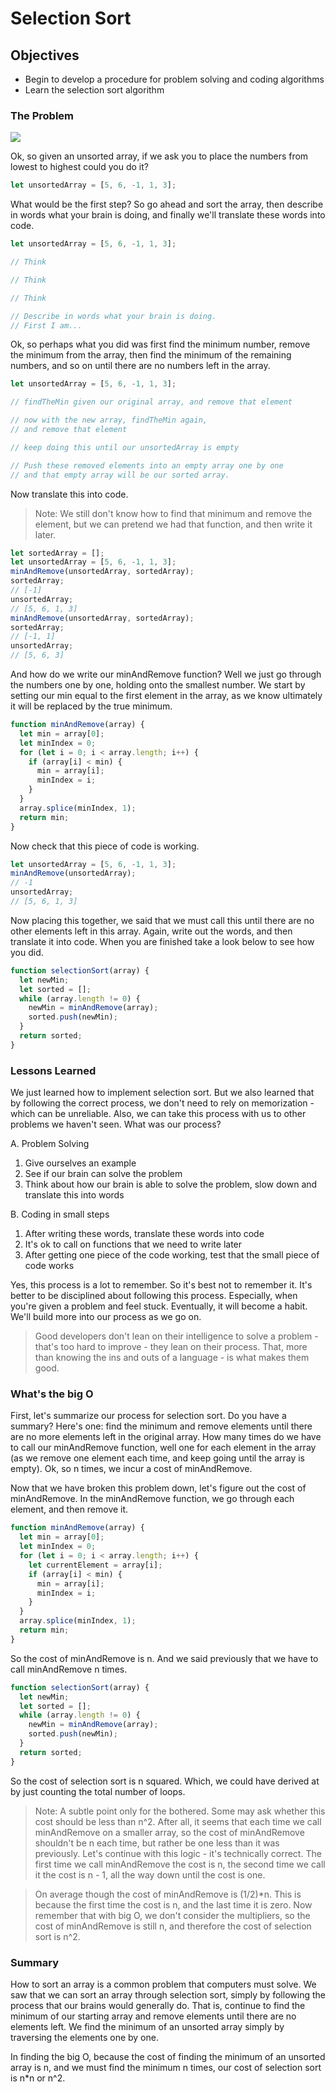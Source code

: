 # Selection Sort

## Objectives

- Begin to develop a procedure for problem solving and coding algorithms
- Learn the selection sort algorithm

### The Problem

![](https://s3-us-west-2.amazonaws.com/curriculum-content/web-development/algorithms/cards-sort.jpg)

Ok, so given an unsorted array, if we ask you to place the numbers from lowest to highest could you do it?  

```javascript
let unsortedArray = [5, 6, -1, 1, 3];
```

What would be the first step? So go ahead and sort the array, then describe in words what your brain is doing, and finally we'll translate these words into code.

```javascript
let unsortedArray = [5, 6, -1, 1, 3];

// Think

// Think

// Think

// Describe in words what your brain is doing.
// First I am...
```

Ok, so perhaps what you did was first find the minimum number, remove the minimum from the array, then find the minimum of the remaining numbers, and so on until there are no numbers left in the array.

```javascript
let unsortedArray = [5, 6, -1, 1, 3];

// findTheMin given our original array, and remove that element

// now with the new array, findTheMin again,
// and remove that element

// keep doing this until our unsortedArray is empty

// Push these removed elements into an empty array one by one
// and that empty array will be our sorted array.
```

Now translate this into code.

> Note: We still don't know how to find that minimum and remove the element, but we can pretend we had that function, and then write it later.

```javascript
let sortedArray = [];
let unsortedArray = [5, 6, -1, 1, 3];
minAndRemove(unsortedArray, sortedArray);
sortedArray;
// [-1]
unsortedArray;
// [5, 6, 1, 3]
minAndRemove(unsortedArray, sortedArray);
sortedArray;
// [-1, 1]
unsortedArray;
// [5, 6, 3]
```

And how do we write our minAndRemove function? Well we just go through the numbers one by one, holding onto the smallest number. We start by setting our min equal to the first element in the array, as we know ultimately it will be replaced by the true minimum.

```javascript
function minAndRemove(array) {
  let min = array[0];
  let minIndex = 0;
  for (let i = 0; i < array.length; i++) {
    if (array[i] < min) {
      min = array[i];
      minIndex = i;
    }
  }
  array.splice(minIndex, 1);
  return min;
}
```

Now check that this piece of code is working.

```javascript
let unsortedArray = [5, 6, -1, 1, 3];
minAndRemove(unsortedArray);
// -1
unsortedArray;
// [5, 6, 1, 3]
```

Now placing this together, we said that we must call this until there are no other elements left in this array. Again, write out the words, and then translate it into code. When you are finished take a look below to see how you did.

```javascript
function selectionSort(array) {
  let newMin;
  let sorted = [];
  while (array.length != 0) {
    newMin = minAndRemove(array);
    sorted.push(newMin);
  }
  return sorted;
}
```

### Lessons Learned

We just learned how to implement selection sort. But we also learned that by following the correct process, we don't need to rely on memorization - which can be unreliable. Also, we can take this process with us to other problems we haven't seen. What was our process?

A. Problem Solving

1. Give ourselves an example
2. See if our brain can solve the problem
3. Think about how our brain is able to solve the problem, slow down and translate this into words

B. Coding in small steps

1. After writing these words, translate these words into code
2. It's ok to call on functions that we need to write later
3. After getting one piece of the code working, test that the small piece of code works

Yes, this process is a lot to remember. So it's best not to remember it. It's better to be disciplined about following this process. Especially, when you're given a problem and feel stuck. Eventually, it will become a habit. We'll build more into our process as we go on.

> Good developers don't lean on their intelligence to solve a problem - that's too hard to improve - they lean on their process. That, more than knowing the ins and outs of a language - is what makes them good.

### What's the big O

First, let's summarize our process for selection sort. Do you have a summary? Here's one: find the minimum and remove elements until there are no more elements left in the original array. How many times do we have to call our minAndRemove function, well one for each element in the array (as we remove one element each time, and keep going until the array is empty). Ok, so n times, we incur a cost of minAndRemove.

Now that we have broken this problem down, let's figure out the cost of minAndRemove. In the minAndRemove function, we go through each element, and then remove it.

```javascript
function minAndRemove(array) {
  let min = array[0];
  let minIndex = 0;
  for (let i = 0; i < array.length; i++) {
    let currentElement = array[i];
    if (array[i] < min) {
      min = array[i];
      minIndex = i;
    }
  }
  array.splice(minIndex, 1);
  return min;
}
```

So the cost of minAndRemove is n. And we said previously that we have to call minAndRemove n times.

```javascript
function selectionSort(array) {
  let newMin;
  let sorted = [];
  while (array.length != 0) {
    newMin = minAndRemove(array);
    sorted.push(newMin);
  }
  return sorted;
}
```

So the cost of selection sort is n squared. Which, we could have derived at by just counting the total number of loops.

> Note: A subtle point only for the bothered. Some may ask whether this cost should be less than n^2. After all, it seems that each time we call minAndRemove on a smaller array, so the cost of minAndRemove shouldn't be n each time, but rather be one less than it was previously. Let's continue with this logic - it's technically correct. The first time we call minAndRemove the cost is n, the second time we call it the cost is n - 1, all the way down until the cost is one.

> On average though the cost of minAndRemove is (1/2)\*n. This is because the first time the cost is n, and the last time it is zero. Now remember that with big O, we don't consider the multipliers, so the cost of minAndRemove is still n, and therefore the cost of selection sort is n^2.

### Summary

How to sort an array is a common problem that computers must solve. We saw that we can sort an array through selection sort, simply by following the process that our brains would generally do. That is, continue to find the minimum of our starting array and remove elements until there are no elements left. We find the minimum of an unsorted array simply by traversing the elements one by one.

In finding the big O, because the cost of finding the minimum of an unsorted array is n, and we must find the minimum n times, our cost of selection sort is n\*n or n^2.
